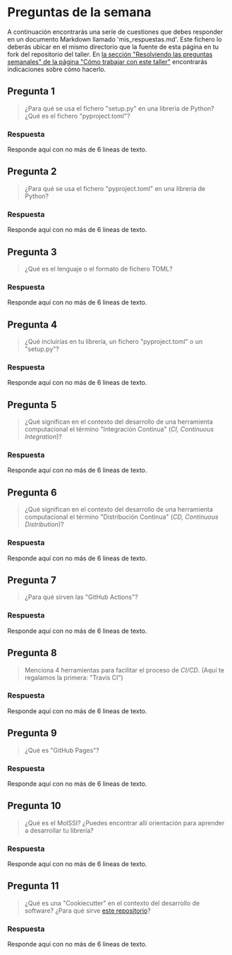 # Preguntas de la semana

A continuación encontrarás una seríe de cuestiones que debes responder en un
documento Markdown llamado 'mis_respuestas.md'. Este fichero lo deberás ubicar en el mismo directorio que la
fuente de esta página en tu fork del repositorio del taller. En [la sección "Resolviendo las
preguntas semanales" de la página "Cómo trabajar con este
taller"](../material_suplementario/como_trabajar/como_trabajar.md#resolviendo-las-preguntas-semanales) encontrarás indicaciones sobre
cómo hacerlo.

## Pregunta 1

> ¿Para qué se usa el fichero "setup.py" en una librería de Python? ¿Qué es el fichero "pyproject.toml"?

### Respuesta

Responde aquí con no más de 6 lineas de texto.

## Pregunta 2

> ¿Para qué se usa el fichero "pyproject.toml" en una librería de Python?

### Respuesta

Responde aquí con no más de 6 lineas de texto.

## Pregunta 3

> ¿Qué es el lenguaje o el formato de fichero TOML?

### Respuesta

Responde aquí con no más de 6 lineas de texto.

## Pregunta 4

> ¿Qué incluirías en tu librería, un fichero "pyproject.toml" o un "setup.py"?

### Respuesta

Responde aquí con no más de 6 lineas de texto.

## Pregunta 5

> ¿Qué significan en el contexto del desarrollo de una herramienta computacional el término
> "Integración Continua" (*CI, Continuous Integration*)?

### Respuesta

Responde aquí con no más de 6 lineas de texto.

## Pregunta 6

> ¿Qué significan en el contexto del desarrollo de una herramienta computacional el término
> "Distribución Continua" (*CD, Continuous Distribution*)?

### Respuesta

Responde aquí con no más de 6 lineas de texto.

## Pregunta 7

> ¿Para qué sirven las "GitHub Actions"?

### Respuesta

Responde aquí con no más de 6 lineas de texto.

## Pregunta 8

> Menciona 4 herramientas para facilitar el proceso de *CI/CD*.
> (Aquí te regalamos la primera: "Travis CI")

### Respuesta

Responde aquí con no más de 6 lineas de texto.

## Pregunta 9

> ¿Qué es "GitHub Pages"?

### Respuesta

Responde aquí con no más de 6 lineas de texto.

## Pregunta 10

> ¿Qué es el MolSSI? ¿Puedes encontrar allí orientación para aprender a desarrollar tu librería?

### Respuesta

Responde aquí con no más de 6 lineas de texto.

## Pregunta 11

> ¿Qué es una "Cookiecutter" en el contexto del desarrollo de software? ¿Para qué sirve [este
> repositorio](https://github.com/MolSSI/cookiecutter-cms)?

### Respuesta

Responde aquí con no más de 6 lineas de texto.


